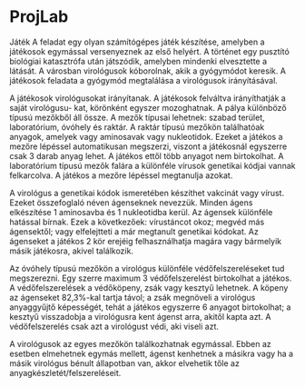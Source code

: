 # ProjLab

Játék
A feladat egy olyan számítógépes játék készítése, amelyben a játékosok egymással versenyeznek az első helyért. A történet egy pusztító biológiai katasztrófa után játszódik, amelyben mindenki elvesztette a látását. A városban virológusok kóborolnak, akik a gyógymódot keresik. A játékosok feladata a gyógymód megtalálása a virológusok irányításával. 

A játékosok virológusokat irányítanak. A játékosok felváltva irányíthatják a saját virológusu-
kat, körönként egyszer mozoghatnak. A pálya különböző típusú mezőkből áll össze. 
A mezők típusai lehetnek: szabad terület, laboratórium, óvóhely és raktár.
A raktár típusú mezőkön találhatóak anyagok, amelyek vagy aminosavak vagy nukleotidok. 
Ezeket a játékos a mezőre lépéssel automatikusan megszerzi, viszont a játékosnál egyszerre csak 3 darab anyag lehet. A játékos ettől több anyagot nem birtokolhat.
A laboratórium típusú mezők falára a különféle vírusok genetikai kódjai vannak felkarcolva. A játékos a mezőre lépéssel megtanulja azokat.

A virológus a genetikai kódok ismeretében készíthet vakcinát vagy vírust. Ezeket összefoglaló néven ágenseknek nevezzük. Minden ágens elkészítése 1 aminosavba és 1 nukleotidba kerül. Az ágensek különféle hatással bírnak. Ezek a következőek: vírustáncot okoz; megvéd más ágensektől; vagy elfelejtteti a már megtanult genetikai kódokat. Az ágenseket a játékos 2 kör erejéig felhasználhatja magára vagy bármelyik másik játékosra, akivel találkozik.

Az óvóhely típusú mezőkön a virológus különféle védőfelszereléseket tud megszerezni. Egy szerre maximum 3 védőfelszerelést birtokolhat a játékos. A védőfelszerelések a védőköpeny, zsák vagy kesztyű lehetnek. A köpeny az ágenseket 82,3%-kal tartja távol; a zsák megnöveli a
virológus anyaggyűjtő képességét, tehát a játékos egyszerre 6 anyagot birtokolhat; a kesztyű visszadobja a virológusra kent ágenst arra, akitől kapta azt. A védőfelszerelés csak azt a virológust védi, aki viseli azt.

A virológusok az egyes mezőkön találkozhatnak egymással. Ebben az esetben elmehetnek egymás mellett, ágenst kenhetnek a másikra vagy ha a másik virológus bénult állapotban van, akkor elvehetik tőle az anyagkészletét/felszereléseit.